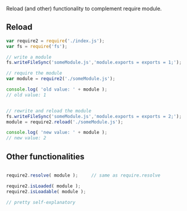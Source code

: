 Reload (and other) functionality to complement require module.


Reload
---
```js
var require2 = require('./index.js');
var fs = require('fs');

// write a module
fs.writeFileSync('someModule.js','module.exports = exports = 1;');

// require the module
var module = require2('./someModule.js');

console.log( 'old value: ' + module );
// old value: 1


// rewrite and reload the module
fs.writeFileSync('someModule.js','module.exports = exports = 2;');
module = require2.reload('./someModule.js');

console.log( 'new value: ' + module );
// new value: 2
```

Other functionalities
---
```js

require2.resolve( module ); 	// same as require.resolve

require2.isLoaded( module ); 
require2.isLoadable( module ); 

// pretty self-explanatory
```
